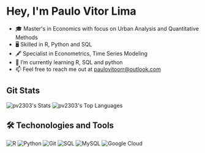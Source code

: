 # Hey, I'm Paulo Vitor Lima

- 🎓 Master's in Economics with focus on Urban Analysis and Quantitative Methods
- 🖥️ Skilled in R, Python and SQL
- 🖋️ Specialist in Econometrics, Time Series Modeling
- 🌱 I’m currently learning R, SQL and python
- 📫 Feel free to reach me out at paulovitoorr@outlook.com

## Git Stats
![pv2303's Stats](https://github-readme-stats.vercel.app/api?username=pv2303&theme=tokyonight&show_icons=true&hide_border=true&count_private=true)
![pv2303's Top Languages](https://github-readme-stats.vercel.app/api/top-langs/?username=pv2303&theme=tokyonight&show_icons=true&hide_border=true&layout=compact)

## 🛠️ Techonologies and Tools
![R](https://img.shields.io/badge/r-%23276DC3.svg?style=for-the-badge&logo=r&logoColor=white) ![Python](https://img.shields.io/badge/python-3670A0?style=for-the-badge&logo=python&logoColor=ffdd54) ![Git](https://img.shields.io/badge/git-%23F05033.svg?style=for-the-badge&logo=git&logoColor=white) ![SQL](https://img.shields.io/badge/SQL-316192?style=for-the-badge&logo=postgresql&logoColor=white) ![MySQL](https://img.shields.io/badge/mysql-4479A1.svg?style=for-the-badge&logo=mysql&logoColor=white) ![Google Cloud](https://img.shields.io/badge/GoogleCloud-%234285F4.svg?style=for-the-badge&logo=google-cloud&logoColor=white)
